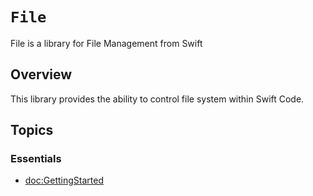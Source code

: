 # ``File``

File is a library for File Management from Swift

## Overview

This library provides the ability to control file system within Swift Code.

## Topics

### Essentials
- <doc:GettingStarted>
